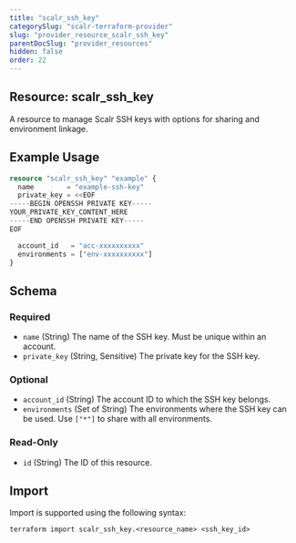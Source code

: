 ```yaml
---
title: "scalr_ssh_key"
categorySlug: "scalr-terraform-provider"
slug: "provider_resource_scalr_ssh_key"
parentDocSlug: "provider_resources"
hidden: false
order: 22
---
```

## Resource: scalr_ssh_key

A resource to manage Scalr SSH keys with options for sharing and environment linkage.

## Example Usage

```terraform
resource "scalr_ssh_key" "example" {
  name        = "example-ssh-key"
  private_key = <<EOF
-----BEGIN OPENSSH PRIVATE KEY-----
YOUR_PRIVATE_KEY_CONTENT_HERE
-----END OPENSSH PRIVATE KEY-----
EOF

  account_id   = "acc-xxxxxxxxxx"
  environments = ["env-xxxxxxxxxx"]
}
```

<!-- schema generated by tfplugindocs -->
## Schema

### Required

- `name` (String) The name of the SSH key. Must be unique within an account.
- `private_key` (String, Sensitive) The private key for the SSH key.

### Optional

- `account_id` (String) The account ID to which the SSH key belongs.
- `environments` (Set of String) The environments where the SSH key can be used. Use `["*"]` to share with all environments.

### Read-Only

- `id` (String) The ID of this resource.

## Import

Import is supported using the following syntax:

```shell
terraform import scalr_ssh_key.<resource_name> <ssh_key_id>
```

